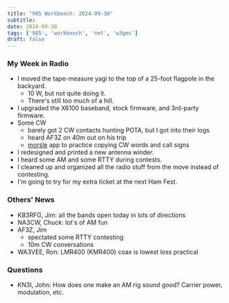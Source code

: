 ```yaml
---
title: "985 Workbench: 2024-09-30"
subtitle:
date: 2024-09-30
tags: ['985', 'workbench', 'net', 'w3gms']
draft: false
---
```


### My Week in Radio
- I moved the tape-measure yagi
  to the top of a 25-foot flagpole
  in the backyard.
  - 10 W, but not quite doing it.
  - There's still too much of a hill.
- I upgraded the X6100 baseband,
  stock firmware,
  and 3rd-party firmware.
- Some CW
  - barely got 2 CW contacts hunting POTA, but I got into their logs
  - heard AF3Z on 40m out on his trip
  - [morsle](https://morsle.fun/) app
    to practice copying CW words and call signs
- I redesigned and printed a new antenna winder.
- I heard some AM and some RTTY during contests.
- I cleaned up and organized all the radio stuff
  from the move
  instead of contesting.
- I'm going to try for my extra ticket at the next Ham Fest.
### Others' News
- KB3RFG, Jim: all the bands open today in lots of directions
- NA3CW, Chuck: lot's of AM fun
- AF3Z, Jim
  - spectated some RTTY contesting
  - 10m CW conversations
- WA3VEE, Ron: LMR400 (KMR400) coax is lowest loss practical
### Questions
- KN3I, John: How does one make an AM rig sound good?
  Carrier power, modulation, etc.

<!--more-->
